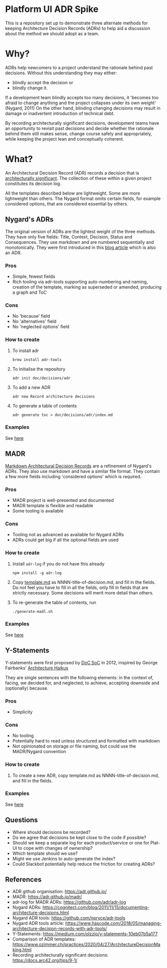 # Platform UI ADR Spike

This is a repository set up to demonstrate three alternate methods for
keeping Architecture Decision Records (ADRs) to help aid a discussion about the
method we should adopt as a team.

# Why?

ADRs help newcomers to a project understand the rationale behind past decisions.
Without this understanding they may either:
* blindly accept the decision or
* blindly change it.

If a development team blindly accepts too many decisions, it 'becomes too 
afraid to change anything and the project collapses under its own weight' (Nygard, 2011)
On the other hand, blinding changing decisions may result in damage or inadvertent introduction
of technical debt.

By recording architecturally significant decisions, development teams have an opportunity to
revisit past decisions and decide whether the rationale behind them still makes sense, 
change course safely and appropriately, while keeping the project lean and conceptually 
coherent.

# What?

An Architectural Decision Record (ADR) records a decision that is 
[architecturally significant](https://docs.arc42.org/tips/9-1/). The collection of these within a given project 
constitutes its decision log.

All the templates described below are lightweight. Some are more lightweight than others. The
Nygard format omits certain fields, for example considered options, that are considered essential by others.

## Nygard's ADRs

The original version of ADRs are the lightest weight of the three methods. They have only five
fields: Title, Context, Decision, Status and Consequences. They use markdown and are numbered
sequentially and monotonically. They were first introduced in this [blog article](https://cognitect.com/blog/2011/11/15/documenting-architecture-decisions.html)
which is also an ADR.

### Pros

* Simple, fewest fields
* Rich tooling via adr-tools supporting auto-numbering and naming, 
creation of the template, marking as superseded or amended, 
producing a graph and ToC

### Cons

* No 'because' field
* No 'alternatives' field
* No 'neglected options' field

### How to create

1. To install adr

    ```
    brew install adr-tools
    ```

1. To initialise the repository

    ```
    adr init doc/decisions/adr
    ```

1. To add a new ADR

    ```
    adr new Record architecture decisions
    ```
   
1. To generate a table of contents

    ```
    adr generate toc > doc/decisions/adr/index.md
    ```

### Examples

See [here](doc/decisions/adr/index.md)

## MADR

[Markdown Architectural Decision Records](https://adr.github.io/madr/) are a refinement of Nygard's ADRs. They
also use markdown and have a similar file format. They
contain a few more fields including 'considered options' which is required.

### Pros

* MADR project is well-presented and documented
* MADR template is flexible and readable
* Some tooling is available

### Cons

* Tooling not as advanced as available for Nygard ADRs
* ADRs could get big if all the optional fields are used

### How to create

1. Install `adr-log` if you do not have this already

    ```shell script
    npm install -g adr-log
    ```

1. Copy [template.md](doc/decisions/madr/template.md) as NNNN-title-of-decision.md, and fill
in the fields. Do not feel you have to fill in all the fields, only fill in fields
that are strictly necessary. Some decisions will merit more detail than others.

1. To re-generate the table of contents, run

    ```shell script
    ./generate-madl.sh
    ```

### Examples

See [here](doc/decisions/madr/index.md)

## Y-Statements

Y-statements were first proposed by [DoC SoC](https://medium.com/@docsoc) in 2012, inspired by 
George Fairbanks' [Architecture Haikus](https://www.georgefairbanks.com/blog/comparch-wicsa-2011-panel-discussion-and-haiku-tutorial/)

They are single sentences with the following elements: in the context of, facing, we decided for, and neglected, to
achieve, accepting downside and (optionally) because.

### Pros

* Simplicity

### Cons

* No tooling
* Potentially hard to read unless structured and formatted with markdown
* Not opinionated on storage or file naming, but could use
the MADR/Nygard convention

### How to create

1. To create a new ADR, copy template.md as NNNN-title-of-decision.md, and fill
in the fields.

### Examples

See [here](doc/decisions/y-statements/0001-use-y-statements-for-recording-decisions.md)

## Questions

* Where should decisions be recorded?
* Do we agree that decisions be kept close to the code if possible?
* Should we keep a separate log for each product/service or one for Plat-UI to cope with changes of ownership? 
* Which template should we use?
* Might we use Jenkins to auto-generate the index?
* Could Slackbot potentially help reduce the friction for creating ADRs?

## References

* ADR github organisation: https://adr.github.io/
* MADR: https://adr.github.io/madr/
* adr-log for MADR ADRs: https://github.com/adr/adr-log
* Nygard ADRs: https://cognitect.com/blog/2011/11/15/documenting-architecture-decisions.html
* Nygard ADR tools: https://github.com/npryce/adr-tools
* Nygard ADR tools article: https://www.hascode.com/2018/05/managing-architecture-decision-records-with-adr-tools/
* Y-Statements: https://medium.com/olzzio/y-statements-10eb07b5a177
* Comparison of ADR templates: https://www.ozimmer.ch/practices/2020/04/27/ArchitectureDecisionMaking.html
* Recording architecturally significant decisions: https://docs.arc42.org/tips/9-1/
